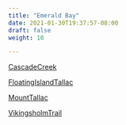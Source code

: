 ```yaml
---
title: "Emerald Bay"
date: 2021-01-30T19:37:57-08:00
draft: false
weight: 10

---
```


<a target="_blank" href="/xmeyers/static/maps/CascadeCreek.pdf">CascadeCreek</a> 

<a target="_blank" href="/xmeyers/static/maps/FloatingIslandTallac.pdf">FloatingIslandTallac</a> 

<a target="_blank" href="/xmeyers/static/maps/MountTallac.pdf">MountTallac</a> 

<a target="_blank" href="/xmeyers/static/maps/VikingsholmTrail.pdf">VikingsholmTrail</a> 

